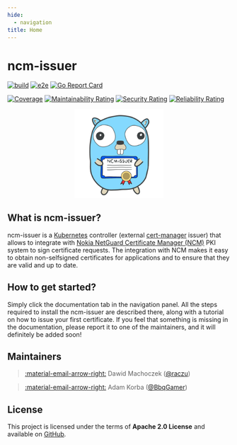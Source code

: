 ```yaml
---
hide:
  - navigation
title: Home
---
```


# ncm-issuer

[![build](https://github.com/nokia/ncm-issuer/actions/workflows/build.yml/badge.svg?branch=main)](https://github.com/nokia/ncm-issuer/actions/workflows/build.yml)
[![e2e](https://github.com/nokia/ncm-issuer/actions/workflows/e2e.yml/badge.svg?branch=main)](https://github.com/nokia/ncm-issuer/actions/workflows/e2e.yml)
[![Go Report Card](https://goreportcard.com/badge/github.com/nokia/ncm-issuer)](https://goreportcard.com/report/github.com/nokia/ncm-issuer)

[![Coverage](https://sonarcloud.io/api/project_badges/measure?project=nokia_ncm-issuer&metric=coverage)](https://sonarcloud.io/summary/new_code?id=nokia_ncm-issuer)
[![Maintainability Rating](https://sonarcloud.io/api/project_badges/measure?project=nokia_ncm-issuer&metric=sqale_rating)](https://sonarcloud.io/summary/new_code?id=nokia_ncm-issuer)
[![Security Rating](https://sonarcloud.io/api/project_badges/measure?project=nokia_ncm-issuer&metric=security_rating)](https://sonarcloud.io/summary/new_code?id=nokia_ncm-issuer)
[![Reliability Rating](https://sonarcloud.io/api/project_badges/measure?project=nokia_ncm-issuer&metric=reliability_rating)](https://sonarcloud.io/summary/new_code?id=nokia_ncm-issuer)

<p align="center">
   <img src="./assets/ncm-issuer-gopher.png" alt="ncm-issuer-gopher" width="40%"/>
</p>

## What is ncm-issuer?

ncm-issuer is a [Kubernetes](https://kubernetes.io) controller (external [cert-manager](https://cert-manager.io/) issuer) that allows to integrate with
[Nokia NetGuard Certificate Manager (NCM)](https://www.nokia.com/networks/products/pki-authority-with-netguard-certificate-manager/)
PKI system to sign certificate requests. The integration with NCM makes it easy to obtain non-selfsigned certificates for
applications and to ensure that they are valid and up to date.

## How to get started?

Simply click the documentation tab in the navigation panel. All the steps required to install the ncm-issuer are
described there, along with a tutorial on how to issue your first certificate. If you feel that something is missing 
in the documentation, please report it to one of the maintainers, and it will definitely be added soon!

## Maintainers

> [:material-email-arrow-right:](mailto:dawid.machoczek@nokia.com)
> Dawid Machoczek ([@raczu](https://github.com/raczu/))

> [:material-email-arrow-right:](mailto:adam.korba@nokia.com)
> Adam Korba ([@BbqGamer](https://github.com/BbqGamer/))


## License

This project is licensed under the terms of **Apache 2.0 License** and available on
[GitHub](https://github.com/nokia/ncm-issuer).

